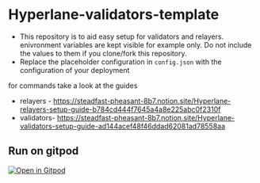 # Hyperlane-validators-template

- This repository is to aid easy setup for validators and relayers. enivronment variables are kept visible for example only. 
  Do not include the values to them  if you clone/fork this repository. 
- Replace the placeholder configuration in ```config.json``` with the configuration of your deployment

for commands take a look at the guides

- relayers -  https://steadfast-pheasant-8b7.notion.site/Hyperlane-relayers-setup-guide-b784cd444f7645a4a8e225abc0f2310f
- validators- https://steadfast-pheasant-8b7.notion.site/Hyperlane-validators-setup-guide-ad144acef48f46ddad62081ad78558aa

## Run on gitpod 

[![Open in Gitpod](https://gitpod.io/button/open-in-gitpod.svg)](https://gitpod.io/#https://github.com/muskbuster/Hyperlane-validators-template)